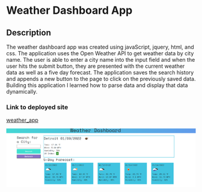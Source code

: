 # Weather Dashboard App

## Description
The weather dashboard app was created using javaScript, jquery, html, and css.  The application uses the Open Weather API to get weather data by city name.  The user is able to enter a city name into the input field and when the user hits the submit button, they are presented with the current weather data as well as a five day forecast.  The application saves the search history and appends a new button to the page to click on the previously saved data.  Building this application I learned how to parse data and display that data dynamically.

### Link to deployed site
[weather_app](https://hjohnsick.github.io/Weather-Dashboard/)

![weather_app](./assets/images/app.PNG)
